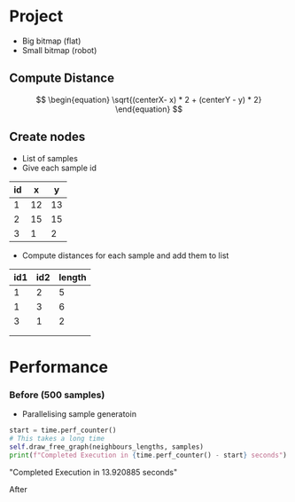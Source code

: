 
# Project
- Big bitmap (flat)
- Small bitmap (robot)


## Compute Distance 
$$
\begin{equation}
\sqrt{(centerX- x) * 2 + (centerY - y) * 2}
\end{equation}
 $$ 
 
 ## Create nodes 
 - List of samples 
 - Give each sample id 
 
 | id  | x   | y   |
 | --- | --- | --- |
 | 1   | 12  | 13  |
 | 2   | 15  | 15  |
 | 3   | 1   | 2   |

 - Compute distances for each sample and add them to list

 | id1 | id2 | length |
 | --- | --- | ------ |
 | 1   | 2   | 5      |
 | 1   | 3   | 6      |
 | 3   | 1   | 2      |
 |     |     |        |
 |     |     |        |



# Performance

### Before  (500 samples)
- Parallelising sample generatoin 
```python
start = time.perf_counter()
# This takes a long time
self.draw_free_graph(neighbours_lengths, samples)
print(f"Completed Execution in {time.perf_counter() - start} seconds")
```

"Completed Execution in 13.920885 seconds"

After
